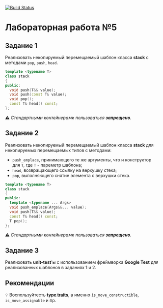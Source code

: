 [![Build Status](https://travis-ci.com/devborz/stack.svg?token=rrbTiACLSyD7Yjcuyygg&branch=master)](https://travis-ci.com/devborz/stack)
# Лабораторная работа №5

## Задание 1
Реализовать некопируемый перемещаемый шаблон класса **stack** с методами `pop`, `push`, `head`. 
```cpp
template <typename T>
class stack
{
public:
  void push(T&& value);
  void push(const T& value);
  void pop();
  const T& head() const;
};
```
⚠️ *Стандартными контейнерами пользоваться **запрещено**.*

## Задание 2
Реализовать некопируемый перемещаемый шаблон класса **stack** для некопируемых перемещаемых типов с методами:
* `push_emplace`, принимающего те же аргументы, что и конструктор для `T`, где `T` - пареметр шаблона;
* `head`, возвращающего ссылку на верхушку стека;
* `pop`, выполняющего снятие элемента с верхушки стека.
```cpp
template <typename T>
class stack
{
public:
  template <typename ... Args>
  void push_emplace(Args&&... value);
  void push(T&& value);
  const T& head() const;
  T pop();
};
```
⚠️ *Стандартными контейнерами пользоваться **запрещено**.*

## Задание 3
Реализовать **unit-test**'ы с использованием фреймворка **Google Test** для реализованных шаблонов в заданиях 1 и 2.

## Рекомендации
💡 Воспользуйтесть [**type traits**](https://en.cppreference.com/w/cpp/types#Type_traits_.28since_C.2B.2B11.29), а именно `is_move_constructible`, `is_move_assignable` и пр.
